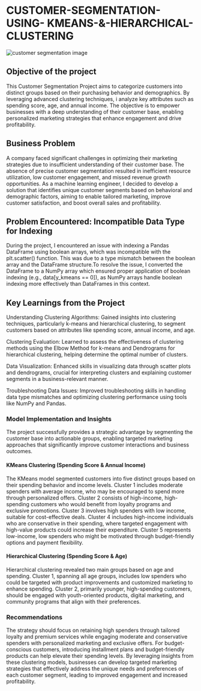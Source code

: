 # CUSTOMER-SEGMENTATION-USING- KMEANS-&-HIERARCHICAL-CLUSTERING

![customer segmentation image](https://github.com/user-attachments/assets/a853682f-b03a-4942-8806-be670b1f11a2)



## Objective of the project 

This Customer Segmentation Project aims to categorize customers into distinct groups based on their purchasing behavior and demographics. By leveraging advanced clustering techniques, i analyze key attributes such as spending score, age, and annual income. The objective is to empower businesses with a deep understanding of their customer base, enabling personalized marketing strategies that enhance engagement and drive profitability.

## Business Problem
A company faced significant challenges in optimizing their marketing strategies due to insufficient understanding of their customer base. The absence of precise customer segmentation resulted in inefficient resource utilization, low customer engagement, and missed revenue growth opportunities. As a machine learning engineer, I decided to develop a solution that identifies unique customer segments based on behavioral and demographic factors, aiming to enable tailored marketing, improve customer satisfaction, and boost overall sales and profitability.

## Problem Encountered: Incompatible Data Type for Indexing
During the project, I encountered an issue with indexing a Pandas DataFrame using boolean arrays, which was incompatible with the plt.scatter() function. This was due to a type mismatch between the boolean array and the DataFrame structure.To resolve the issue, I converted the DataFrame to a NumPy array which ensured proper application of boolean indexing (e.g., data[y_kmeans == 0]), as NumPy arrays handle boolean indexing more effectively than DataFrames in this context.

## Key Learnings from the Project
Understanding Clustering Algorithms: Gained insights into clustering techniques, particularly k-means and hierarchical clustering, to segment customers based on attributes like spending score, annual income, and age.

Clustering Evaluation: Learned to assess the effectiveness of clustering methods using the Elbow Method for k-means and Dendrograms for hierarchical clustering, helping determine the optimal number of clusters.


Data Visualization: Enhanced skills in visualizing data through scatter plots and dendrograms, crucial for interpreting clusters and explaining customer segments in a business-relevant manner.

Troubleshooting Data Issues: Improved troubleshooting skills in handling data type mismatches and optimizing clustering performance using tools like NumPy and Pandas.


### Model Implementation and Insights
The project successfully provides a strategic advantage by segmenting the customer base into actionable groups, enabling targeted marketing approaches that significantly improve customer interactions and business outcomes.


#### KMeans Clustering (Spending Score & Annual Income)
The KMeans model segmented customers into five distinct groups based on their spending behavior and income levels. Cluster 1 includes moderate spenders with average income, who may be encouraged to spend more through personalized offers. Cluster 2 consists of high-income, high-spending customers who would benefit from loyalty programs and exclusive promotions. Cluster 3 involves high spenders with low income, suitable for cost-effective deals. Cluster 4 includes high-income individuals who are conservative in their spending, where targeted engagement with high-value products could increase their expenditure. Cluster 5 represents low-income, low spenders who might be motivated through budget-friendly options and payment flexibility.

#### Hierarchical Clustering (Spending Score & Age)
Hierarchical clustering revealed two main groups based on age and spending. Cluster 1, spanning all age groups, includes low spenders who could be targeted with product improvements and customized marketing to enhance spending. Cluster 2, primarily younger, high-spending customers, should be engaged with youth-oriented products, digital marketing, and community programs that align with their preferences.

### Recommendations
The strategy should focus on retaining high spenders through tailored loyalty and premium services while engaging moderate and conservative spenders with personalized marketing and exclusive offers. For budget-conscious customers, introducing installment plans and budget-friendly products can help elevate their spending levels. By leveraging insights from these clustering models, businesses can develop targeted marketing strategies that effectively address the unique needs and preferences of each customer segment, leading to improved engagement and increased profitability.


